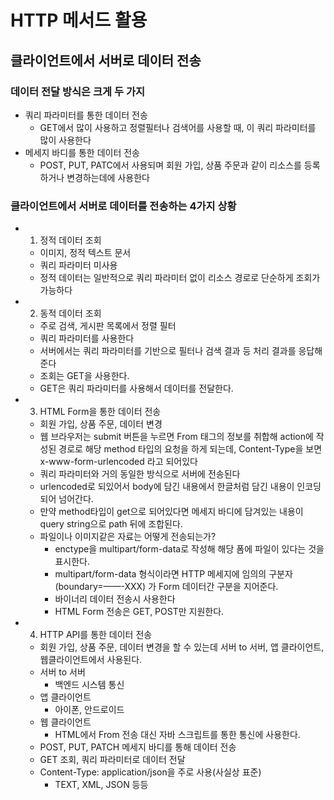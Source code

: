# HTTP 메서드 활용

## 클라이언트에서 서버로 데이터 전송

### 데이터 전달 방식은 크게 두 가지

- 쿼리 파라미터를 통한 데이터 전송
  - GET에서 많이 사용하고 정렬필터나 검색어를 사용할 때, 이 쿼리 파라미터를 많이 사용한다
- 메세지 바디를 통한 데이터 전송
  - POST, PUT, PATC에서 사용되며 회원 가입, 상품 주문과 같이 리소스를 등록하거나 변경하는데에 사용한다

### 클라이언트에서 서버로 데이터를 전송하는 4가지 상황

- 1. 정적 데이터 조회
  - 이미지, 정적 텍스트 문서
  - 쿼리 파라미터 미사용
  - 정적 데이터는 일반적으로 쿼리 파라미터 없이 리소스 경로로 단순하게 조회가 가능하다
- 2. 동적 데이터 조회
  - 주로 검색, 게시판 목록에서 정렬 필터
  - 쿼리 파라미터를 사용한다
  - 서버에서는 쿼리 파라미터를 기반으로 필터나 검색 결과 등 처리 결과를 응답해 준다
  - 조회는 GET을 사용한다.
  - GET은 쿼리 파라미터를 사용해서 데이터를 전달한다.
- 3. HTML Form을 통한 데이터 전송
  - 회원 가입, 상품 주문, 데이터 변경
  - 웹 브라우저는 submit 버튼을 누르면 From 태그의 정보를 취합해 action에 작성된 경로로 해당 method 타입의 요청을 하게 되는데, Content-Type을 보면 x-www-form-urlencoded 라고 되어있다
  - 쿼리 파라미터와 거의 동일한 방식으로 서버에 전송된다
  - urlencoded로 되있어서 body에 담긴 내용에서 한글처럼 담긴 내용이 인코딩되어 넘어간다.
  - 만약 method타입이 get으로 되어있다면 메세지 바디에 담겨있는 내용이 query string으로 path 뒤에 조합된다.
  - 파일이나 이미지같은 자료는 어떻게 전송되는가?
    - enctype을 multipart/form-data로 작성해 해당 폼에 파일이 있다는 것을 표시한다.
    - multipart/form-data 형식이라면 HTTP 메세지에 임의의 구분자(boundary=——-XXX) 가 Form 데이터간 구분을 지어준다.
    - 바이너리 데이터 전송시 사용한다
    - HTML Form 전송은 GET, POST만 지원한다.
- 4. HTTP API를 통한 데이터 전송
  - 회원 가입, 상품 주문, 데이터 변경을 할 수 있는데 서버 to 서버, 앱 클라이언트, 웹클라이언트에서 사용된다.
  - 서버 to 서버
    - 백엔드 시스템 통신
  - 앱 클라이언트
    - 아이폰, 안드로이드
  - 웹 클라이언트
    - HTML에서 From 전송 대신 자바 스크립트를 통한 통신에 사용한다.
  - POST, PUT, PATCH 메세지 바디를 통해 데이터 전송
  - GET 조회, 쿼리 파라미터로 데이터 전달
  - Content-Type: application/json을 주로 사용(사실상 표준)
    - TEXT, XML, JSON 등등

